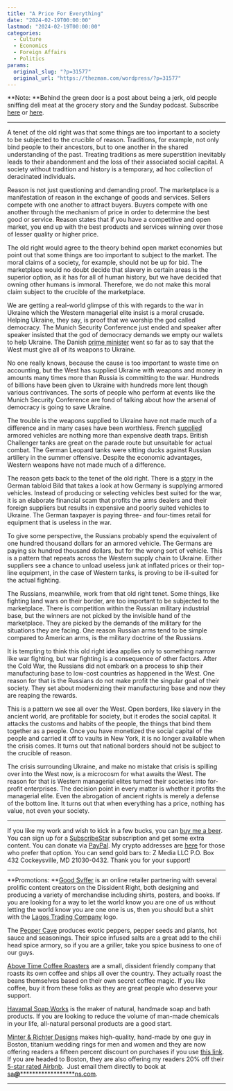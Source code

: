 ```yaml
---
title: "A Price For Everything"
date: "2024-02-19T00:00:00"
lastmod: "2024-02-19T00:00:00"
categories:
  - Culture
  - Economics
  - Foreign Affairs
  - Politics
params:
  original_slug: "?p=31577"
  original_url: "https://thezman.com/wordpress/?p=31577"
---
```


**Note: **Behind the green door is a post about being a jerk, old people
sniffing deli meat at the grocery story and the Sunday podcast.
Subscribe
<a href="https://www.subscribestar.com/the-z-blog" rel="noopener"
target="_blank">here</a> or
<a href="https://thedissident.substack.com/" rel="noopener"
target="_blank">here</a>.

------------------------------------------------------------------------

A tenet of the old right was that some things are too important to a
society to be subjected to the crucible of reason. Traditions, for
example, not only bind people to their ancestors, but to one another in
the shared understanding of the past. Treating traditions as mere
superstition inevitably leads to their abandonment and the loss of their
associated social capital. A society without tradition and history is a
temporary, ad hoc collection of deracinated individuals.

Reason is not just questioning and demanding proof. The marketplace is a
manifestation of reason in the exchange of goods and services. Sellers
compete with one another to attract buyers. Buyers compete with one
another through the mechanism of price in order to determine the best
good or service. Reason states that if you have a competitive and open
market, you end up with the best products and services winning over
those of lesser quality or higher price.

The old right would agree to the theory behind open market economies but
point out that some things are too important to subject to the market.
The moral claims of a society, for example, should not be up for bid.
The marketplace would no doubt decide that slavery in certain areas is
the superior option, as it has for all of human history, but we have
decided that owning other humans is immoral. Therefore, we do not make
this moral claim subject to the crucible of the marketplace.

We are getting a real-world glimpse of this with regards to the war in
Ukraine which the Western managerial elite insist is a moral crusade.
Helping Ukraine, they say, is proof that we worship the god called
democracy. The Munich Security Conference just ended and speaker after
speaker insisted that the god of democracy demands we empty our wallets
to help Ukraine. The Danish <a
href="https://www.theguardian.com/world/video/2024/feb/19/denmark-sending-its-entire-artillery-to-ukraine-video"
rel="noopener" target="_blank">prime minister</a> went so far as to say
that the West must give all of its weapons to Ukraine.

No one really knows, because the cause is too important to waste time on
accounting, but the West has supplied Ukraine with weapons and money in
amounts many times more than Russia is committing to the war. Hundreds
of billions have been given to Ukraine with hundreds more lent though
various contrivances. The sorts of people who perform at events like the
Munich Security Conference are fond of talking about how the arsenal of
democracy is going to save Ukraine.

The trouble is the weapons supplied to Ukraine have not made much of a
difference and in many cases have been worthless. French <a
href="https://www.thedefensepost.com/2023/07/05/french-tanks-unsuitable-ukraine/"
rel="noopener" target="_blank">supplied</a> armored vehicles are nothing
more than expensive death traps. British Challenger tanks are great on
the parade route but unsuitable for actual combat. The German Leopard
tanks were sitting ducks against Russian artillery in the summer
offensive. Despite the economic advantages, Western weapons have not
made much of a difference.

The reason gets back to the tenet of the old right. There is a <a
href="https://www.agenzianova.com/en/news/germania-bild-forniti-allucraina-mezzi-blindati-inadatti-e-a-prezzi-gonfiati/"
rel="noopener" target="_blank">story</a> in the German tabloid Bild that
takes a look at how Germany is supplying armored vehicles. Instead of
producing or selecting vehicles best suited for the war, it is an
elaborate financial scam that profits the arms dealers and their foreign
suppliers but results in expensive and poorly suited vehicles to
Ukraine. The German taxpayer is paying three- and four-times retail for
equipment that is useless in the war.

To give some perspective, the Russians probably spend the equivalent of
one hundred thousand dollars for an armored vehicle. The Germans are
paying six hundred thousand dollars, but for the wrong sort of vehicle.
This is a pattern that repeats across the Western supply chain to
Ukraine. Either suppliers see a chance to unload useless junk at
inflated prices or their top-line equipment, in the case of Western
tanks, is proving to be ill-suited for the actual fighting.

The Russians, meanwhile, work from that old right tenet. Some things,
like fighting land wars on their border, are too important to be
subjected to the marketplace. There is competition within the Russian
military industrial base, but the winners are not picked by the
invisible hand of the marketplace. They are picked by the demands of the
military for the situations they are facing. One reason Russian arms
tend to be simple compared to American arms, is the military doctrine of
the Russians.

It is tempting to think this old right idea applies only to something
narrow like war fighting, but war fighting is a consequence of other
factors. After the Cold War, the Russians did not embark on a process to
ship their manufacturing base to low-cost countries as happened in the
West. One reason for that is the Russians do not make profit the
singular goal of their society. They set about modernizing their
manufacturing base and now they are reaping the rewards.

This is a pattern we see all over the West. Open borders, like slavery
in the ancient world, are profitable for society, but it erodes the
social capital. It attacks the customs and habits of the people, the
things that bind them together as a people. Once you have monetized the
social capital of the people and carried it off to vaults in New York,
it is no longer available when the crisis comes. It turns out that
national borders should not be subject to the crucible of reason.

The crisis surrounding Ukraine, and make no mistake that crisis is
spilling over into the West now, is a microcosm for what awaits the
West. The reason for that is Western managerial elites turned their
societies into for-profit enterprises. The decision point in every
matter is whether it profits the managerial elite. Even the abrogation
of ancient rights is merely a defense of the bottom line. It turns out
that when everything has a price, nothing has value, not even your
society.

------------------------------------------------------------------------

If you like my work and wish to kick in a few bucks, you can
<a href="https://www.buymeacoffee.com/mujolulu" rel="noopener"
target="_blank">buy me a beer</a>. You can sign up for a
<a href="https://www.subscribestar.com/the-z-blog" rel="noopener"
target="_blank">SubscribeStar</a> subscription and get some extra
content. You can donate via <a
href="https://www.paypal.com/donate/?cmd=_s-xclick&amp;hosted_button_id=UDAS2Q8JYA6CN&amp;source=url"
rel="noopener" target="_blank">PayPal</a>. My crypto addresses are
<a href="https://thezman.com/wordpress/?page_id=22713" rel="noopener"
target="_blank">here</a> for those who prefer that option. You can send
gold bars to: Z Media LLC P.O. Box 432 Cockeysville, MD 21030-0432.
Thank you for your support!

------------------------------------------------------------------------

**Promotions: **<a href="https://goodsvffer.com/" rel="noopener" target="_blank">Good
Svffer</a> is an online retailer partnering with several prolific
content creators on the Dissident Right, both designing and producing a
variety of merchandise including shirts, posters, and books. If you are
looking for a way to let the world know you are one of us without
letting the world know you are one one is us, then you should but a
shirt with the
<a href="https://goodsvffer.com/products/lagos-trading-company"
rel="noopener" target="_blank">Lagos Trading Company</a> logo.

The <a href="https://peppercave.com/shop/ols/products" rel="noopener"
target="_blank">Pepper Cave</a> produces exotic peppers, pepper seeds
and plants, hot sauce and seasonings. Their spice infused salts are a
great add to the chili head spice armory, so if you are a griller, take
you spice business to one of our guys.

<a href="https://abovetimecoffee.com/" rel="noopener"
target="_blank">Above Time Coffee Roasters</a> are a small, dissident
friendly company that roasts its own coffee and ships all over the
country. They actually roast the beans themselves based on their own
secret coffee magic. If you like coffee, buy it from these folks as they
are great people who deserve your support.

<a href="https://havamalsoapworks.com/" rel="noopener"
target="_blank">Havamal Soap Works</a> is the maker of natural, handmade
soap and bath products. If you are looking to reduce the volume of
man-made chemicals in your life, all-natural personal products are a
good start.

<a href="https://www.minterandrichterdesigns.com/"
rel="noreferrer nofollow noopener" target="_blank">Minter &amp; Richter
Designs</a> makes high-quality, hand-made by one guy in Boston, titanium
wedding rings for men and women and they are now offering readers a
fifteen percent discount on purchases if you use
<a href="https://www.minterandrichterdesigns.com/discount/ZMAN"
rel="noreferrer nofollow noopener" target="_blank">this link</a>.
<span class="highlight"><span class="colour"><span class="font"><span class="size">If
you are headed to Boston, they are also offering my readers 20% off
their <a
href="https://www.airbnb.com/users/7988017/listings?user_id=7988017&amp;s=3"
rel="noopener noreferrer" target="_blank">5-star rated Airbnb</a>.  Just
email them directly to book at
<a href="mailto:sa***@*********************ns.com"
data-original-string="mvbsUam14VSZIZ9jn419CA==cb7YLsuHSGaYIiV+qTTkmqHQQke+zJVT+QM7W4SoGqNApMPssmB4RT31r9cz0H5OhV3"><span
class="apbct-email-encoder"
data-original-string="cEjDWby9RbFENbvynE3R1g==cb7lGid/Y67yjt++Ss8jInrsU82adgSVRMdX5o+0FCVGUiAC1+EzxbxsOSblTb62+9g"
title="This contact has been encoded by Anti-Spam by CleanTalk. Click to decode. To finish the decoding make sure that JavaScript is enabled in your browser.">sa<span
class="apbct-blur">***</span>@<span
class="apbct-blur">*********************</span>ns.com</span></a>.</span></span></span></span>

------------------------------------------------------------------------
